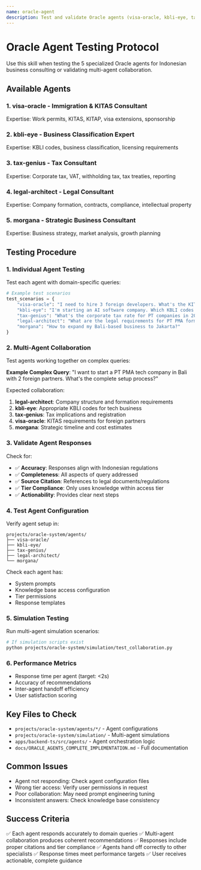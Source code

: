 ```yaml
---
name: oracle-agent
description: Test and validate Oracle agents (visa-oracle, kbli-eye, tax-genius, legal-architect, morgana) with realistic scenarios and multi-agent collaboration
---
```


# Oracle Agent Testing Protocol

Use this skill when testing the 5 specialized Oracle agents for Indonesian business consulting or validating multi-agent collaboration.

## Available Agents

### 1. **visa-oracle** - Immigration & KITAS Consultant
Expertise: Work permits, KITAS, KITAP, visa extensions, sponsorship

### 2. **kbli-eye** - Business Classification Expert
Expertise: KBLI codes, business classification, licensing requirements

### 3. **tax-genius** - Tax Consultant
Expertise: Corporate tax, VAT, withholding tax, tax treaties, reporting

### 4. **legal-architect** - Legal Consultant
Expertise: Company formation, contracts, compliance, intellectual property

### 5. **morgana** - Strategic Business Consultant
Expertise: Business strategy, market analysis, growth planning

## Testing Procedure

### 1. Individual Agent Testing
Test each agent with domain-specific queries:

```python
# Example test scenarios
test_scenarios = {
    "visa-oracle": "I need to hire 3 foreign developers. What's the KITAS process?",
    "kbli-eye": "I'm starting an AI software company. Which KBLI codes do I need?",
    "tax-genius": "What's the corporate tax rate for PT companies in 2025?",
    "legal-architect": "What are the legal requirements for PT PMA formation?",
    "morgana": "How to expand my Bali-based business to Jakarta?"
}
```

### 2. Multi-Agent Collaboration
Test agents working together on complex queries:

**Example Complex Query**: "I want to start a PT PMA tech company in Bali with 2 foreign partners. What's the complete setup process?"

Expected collaboration:
1. **legal-architect**: Company structure and formation requirements
2. **kbli-eye**: Appropriate KBLI codes for tech business
3. **tax-genius**: Tax implications and registration
4. **visa-oracle**: KITAS requirements for foreign partners
5. **morgana**: Strategic timeline and cost estimates

### 3. Validate Agent Responses

Check for:
- ✅ **Accuracy**: Responses align with Indonesian regulations
- ✅ **Completeness**: All aspects of query addressed
- ✅ **Source Citation**: References to legal documents/regulations
- ✅ **Tier Compliance**: Only uses knowledge within access tier
- ✅ **Actionability**: Provides clear next steps

### 4. Test Agent Configuration
Verify agent setup in:
```
projects/oracle-system/agents/
├── visa-oracle/
├── kbli-eye/
├── tax-genius/
├── legal-architect/
└── morgana/
```

Check each agent has:
- System prompts
- Knowledge base access configuration
- Tier permissions
- Response templates

### 5. Simulation Testing
Run multi-agent simulation scenarios:
```bash
# If simulation scripts exist
python projects/oracle-system/simulation/test_collaboration.py
```

### 6. Performance Metrics
- Response time per agent (target: <2s)
- Accuracy of recommendations
- Inter-agent handoff efficiency
- User satisfaction scoring

## Key Files to Check
- `projects/oracle-system/agents/*/` - Agent configurations
- `projects/oracle-system/simulation/` - Multi-agent simulations
- `apps/backend-ts/src/agents/` - Agent orchestration logic
- `docs/ORACLE_AGENTS_COMPLETE_IMPLEMENTATION.md` - Full documentation

## Common Issues
- Agent not responding: Check agent configuration files
- Wrong tier access: Verify user permissions in request
- Poor collaboration: May need prompt engineering tuning
- Inconsistent answers: Check knowledge base consistency

## Success Criteria
✅ Each agent responds accurately to domain queries
✅ Multi-agent collaboration produces coherent recommendations
✅ Responses include proper citations and tier compliance
✅ Agents hand off correctly to other specialists
✅ Response times meet performance targets
✅ User receives actionable, complete guidance
